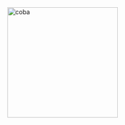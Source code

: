 
<img src="![WhatsApp Image 2025-04-28 at 19 43 52_9e256072](https://github.com/user-attachments/assets/8ec040f3-c3a0-4a11-8d25-b3585964afbc)" alt="coba" height="250"/>
